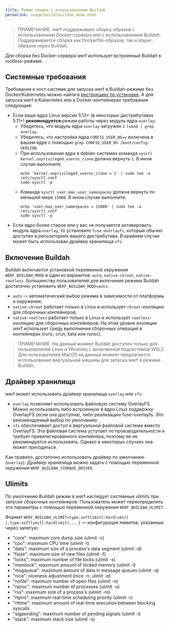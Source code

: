 ```yaml
---
title: Режим сборки с использованием Buildah
permalink: usage/build/buildah_mode.html
---
```


> ПРИМЕЧАНИЕ: werf поддерживает сборку образов с _использованием Docker-сервера_ или _с использованием Buildah_. Поддерживается сборка как Dockerfile-образов, так и stapel-образов через Buildah.

Для сборки без Docker-сервера werf использует встроенный Buildah в rootless-режиме.

## Системные требования

Требования к хост-системе для запуска werf в Buildah-режиме без Docker/Kubernetes можно найти в [инструкциях по установке](/installation.html). А для запуска werf в Kubernetes или в Docker-контейнерах требования следующие:
* Если ваше ядро Linux версии 5.13+ (в некоторых дистрибутивах 5.11+) **рекомендуется** режим работы через модуль ядра `overlay`:
    * Убедитесь, что модуль ядра `overlay` загружен с `lsmod | grep overlay`. 
    * Убедитесь, что настройка ядра `CONFIG_USER_NS=y` включена в вашем ядре с помощью `grep CONFIG_USER_NS /boot/config-VERSION`.
    * При использовании ядра в debian-системах команда `sysctl kernel.unprivileged_userns_clone` должна вернуть `1`. В ином случае выполните:
      ```shell
      echo 'kernel.unprivileged_userns_clone = 1' | sudo tee -a /etc/sysctl.conf
      sudo sysctl -p
      ```
    * Команда `sysctl user.max_user_namespaces` должна вернуть по меньшей мере `15000`. В ином случае выполните:
      ```shell
      echo 'user.max_user_namespaces = 15000' | sudo tee -a /etc/sysctl.conf
      sudo sysctl -p
      ```
* Если ядро более старое или у вас не получается активировать модуль ядра `overlay`, то установите `fuse-overlayfs`, который обычно доступен в репозиториях вашего дистрибутива. В крайнем случае может быть использован драйвер хранилища `vfs`.

## Включение Buildah

Buildah включается установкой переменной окружения `WERF_BUILDAH_MODE` в один из вариантов: `auto`, `native-chroot`, `native-rootless`. Большинству пользователей для включения режима Buildah достаточно установить `WERF_BUILDAH_MODE=auto`.

* `auto` — автоматический выбор режима в зависимости от платформы и окружения;
* `native-chroot` работает только в Linux и использует `chroot`-изоляцию для сборочных контейнеров;
* `native-rootless` работает только в Linux и использует `rootless`-изоляцию для сборочных контейнеров. На этом уровне изоляции werf использует среду выполнения сборочных операций в контейнерах (runc, crun, kata или runsc).

> ПРИМЕЧАНИЕ: На данный момент Buildah доступен только для пользователей Linux и Windows с включённой подсистемой WSL2. Для пользователей MacOS на данный момент предлагается использование виртуальной машины для запуска werf в режиме Buildah.

## Драйвер хранилища

werf может использовать драйвер хранилища `overlay` или `vfs`:

* `overlay` позволяет использовать файловую систему OverlayFS. Можно использовать либо встроенную в ядро Linux поддержку OverlayFS (если она доступна), либо реализацию fuse-overlayfs. Это рекомендуемый выбор по умолчанию.
* `vfs` обеспечивает доступ к виртуальной файловой системе вместо OverlayFS. Эта файловая система уступает по производительности и требует привилегированного контейнера, поэтому ее не рекомендуется использовать. Однако в некоторых случаях она может пригодиться.

Как правило, достаточно использовать драйвер по умолчанию (`overlay`). Драйвер хранилища можно задать с помощью переменной окружения `WERF_BUILDAH_STORAGE_DRIVER`.

## Ulimits

По умолчанию Buildah режим в werf наследует системные ulimits при запуске сборочных контейнеров. Пользователь может переопределить эти параметры с помощью переменной окружения `WERF_BUILDAH_ULIMIT`.

Формат `WERF_BUILDAH_ULIMIT=type:softlimit[:hardlimit][,type:softlimit[:hardlimit],...]` — конфигурация лимитов, указанные через запятую:
 * "core": maximum core dump size (ulimit -c)
 * "cpu": maximum CPU time (ulimit -t)
 * "data": maximum size of a process's data segment (ulimit -d)
 * "fsize": maximum size of new files (ulimit -f)
 * "locks": maximum number of file locks (ulimit -x)
 * "memlock": maximum amount of locked memory (ulimit -l)
 * "msgqueue": maximum amount of data in message queues (ulimit -q)
 * "nice": niceness adjustment (nice -n, ulimit -e)
 * "nofile": maximum number of open files (ulimit -n)
 * "nproc": maximum number of processes (ulimit -u)
 * "rss": maximum size of a process's (ulimit -m)
 * "rtprio": maximum real-time scheduling priority (ulimit -r)
 * "rttime": maximum amount of real-time execution between blocking syscalls
 * "sigpending": maximum number of pending signals (ulimit -i)
 * "stack": maximum stack size (ulimit -s)
